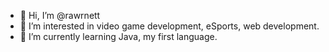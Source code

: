 - 👋 Hi, I’m @rawrnett
- 👀 I’m interested in video game development, eSports, web development. 
- 🌱 I’m currently learning Java, my first language. 


<!---
rawrnett/rawrnett is a ✨ special ✨ repository because its `README.md` (this file) appears on your GitHub profile.
You can click the Preview link to take a look at your changes.
--->
